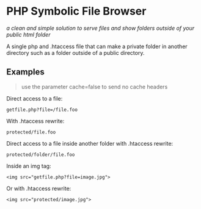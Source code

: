 PHP Symbolic File Browser
=========================
*a clean and simple solution to serve files and show folders outside of your public html folder*

A single php and .htaccess file that can make a private folder in another directory such as a folder outside of a public directory.

Examples
--------
>use the parameter cache=false to send no cache headers

Direct access to a file:
```
getfile.php?file=/file.foo
```
With .htaccess rewrite:
```
protected/file.foo
```
Direct access to a file inside another folder with .htaccess rewrite:
```
protected/folder/file.foo
```

Inside an img tag:
```
<img src="getfile.php?file=image.jpg">
```
Or with .htaccess rewrite:
```
<img src="protected/image.jpg">
```

